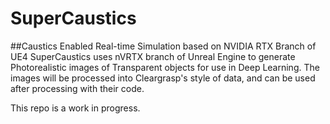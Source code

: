 # SuperCaustics
##Caustics Enabled Real-time Simulation based on NVIDIA RTX Branch of UE4
SuperCaustics uses nVRTX branch of Unreal Engine to generate Photorealistic images of Transparent objects for use in Deep Learning. 
The images will be processed into Cleargrasp's style of data, and can be used after processing with their code. 

This repo is a work in progress. 
